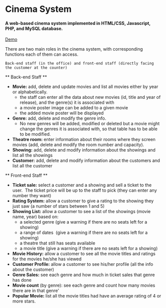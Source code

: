 # Cinema System

#### A web-based cinema system implemented in HTML/CSS, Javascript, PHP, and MySQL database.

<p><a href="ec2-54-209-242-33.compute-1.amazonaws.com"title="demo">Demo</a></p>

There are two main roles in the cinema system, with corresponding functions each of them can access.

`Back-end staff (in the office) and front-end staff (directly facing the customer at the counter)`

** Back-end Staff **

* **Movie:** add, delete and update movies and list all movies either by year or alphabetically.
	* the staff can enter all the data about new movies (id, title and year of release), and the genre(s) it is associated with
	* a movie poster image can be added to a given movie
	* the added movie poster will be displayed
* **Genre:** add, delete and modify the genre info.
	* No new genres will be added, modified or deleted but a movie might change the genres it is associated with, so that table has to be able to be modified.
* **Theatre room:** enter information about their rooms where they screen movies (add, delete and modify the room number and capacity).
* **Showing:** add, delete and modify information about the showings and list all the showings
* **Customer:** add, delete and modify information about the customers and list all the customer


** Front-end Staff **

* **Ticket sale:** select a customer and a showing and sell a ticket to the user.  The ticket price will be up to the staff to pick (they can enter any number they want)
* **Rating System:** allow a customer to give a rating to the showing they just saw (a number of stars between 1 and 5)
* **Showing List:** allow a customer to see a list of the showings (movie name, year) based on:
	* a selected genre (give a warning if there are no seats left for a showing)
	* a range of dates  (give a warning if there are no seats left for a showing)
	* a theatre that still has seats available 
	* a movie title (give a warning if there are no seats left for a showing)
* **Movie History:** allow a customer to see all the movie titles and ratings for the movies he/she has viewed
* **Customer Profile:** allow a customer to see his/her profile (all the info about the customer)
* **Genre Sales:** see each genre and how much in ticket sales that genre has done
* **Movie count** (by genre): see each genre and count how many movies there are in that genre'
* **Popular Movie:** list all the movie titles had have an average rating of 4 or more stars. 







